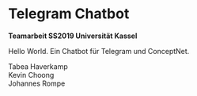 # Telegram Chatbot

**Teamarbeit SS2019 Universität Kassel**   
  
Hello World. Ein Chatbot für Telegram und ConceptNet.  
  
Tabea Haverkamp  
Kevin Choong  
Johannes Rompe  
